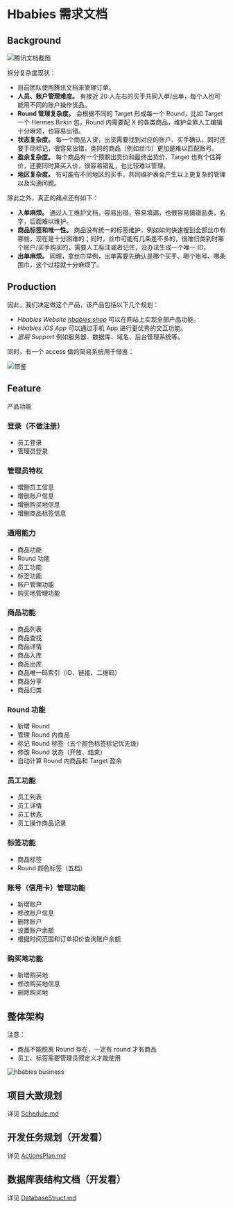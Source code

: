 # Hbabies 需求文档

## Background

![腾讯文档截图](background.jpg)

拆分复杂度现状：
- 目前团队使用腾讯文档来管理订单。
- **人员、账户管理难度。** 有接近 20 人左右的买手共同入单/出单，每个人也可能用不同的账户操作货品。
- **Round 管理复杂度。** 会根据不同的 Target 形成每一个 Round，比如 Target 一个 Hermes Birkin 包，Round 内需要配 X 的各类商品，维护全靠人工编辑十分麻烦，也容易出错。
- **状态复杂度。** 每一个商品入货，出货需要找到对应的账户、买手确认，同时还要手动标记，很容易出错，类同的商品（例如丝巾）更加是难以匹配账号。
- **盈余复杂度。** 每个商品有一个预期出货价和最终出货价，Target 也有个估算价，还要同时算买入价，很容易错乱，也比较难以管理。
- **地区复杂度。** 有可能有不同地区的买手，共同维护表会产生以上更复杂的管理以及沟通问题。

除此之外，真正的痛点还有如下：
- **入单麻烦。** 通过人工维护文档，容易出错，容易填漏，也很容易搞错品类，名字，后面难以维护。
- **商品标签和唯一性。** 商品没有统一的标签维护，例如如何快速搜到全部丝巾有哪些，现在是十分困难的；同时，丝巾可能有几条差不多的，很难归类到时哪个账户/买手购买的，需要人工标注或者记住，没办法生成一个唯一 ID。
- **出单麻烦。** 同理，拿丝巾举例，出单需要先确认是哪个买手、哪个账号、哪条围巾，这个过程就十分麻烦了。

## Production

因此，我们决定做这个产品，该产品包括以下几个规划：
- _Hbabies Website [hbabies.shop](https://hbabies.shop)_ 可以在网站上实现全部产品功能。
- _Hbabies iOS App_ 可以通过手机 App 进行更优秀的交互功能。
- _底层 Support_ 例如服务器、数据库、域名、后台管理系统等。

同时，有一个 access 做的简易系统用于借鉴：

![借鉴](reference.jpg)

## Feature

产品功能

### 登录（不做注册）

- 员工登录
- 管理员登录

### 管理员特权

- 增删员工信息
- 增删账户信息
- 增删购买地信息
- 增删商品标签信息

### 通用能力

- 商品功能
- Round 功能
- 员工功能
- 标签功能
- 账户管理功能
- 购买地管理功能

### 商品功能

- 商品列表
- 商品查找
- 商品详情
- 商品入库
- 商品出库
- 商品唯一码索引（ID、链接、二维码）
- 商品分享
- 商品归类

### Round 功能

- 新增 Round
- 管理 Round 内商品
- 标记 Round 标签（五个颜色标签标记优先级）
- 修改 Round 状态（开放、结束）
- 自动计算 Round 内商品和 Target 盈余

### 员工功能

- 员工列表
- 员工详情
- 员工状态
- 员工操作商品记录

### 标签功能

- 商品标签
- Round 颜色标签（五档）

### 账号（信用卡）管理功能

- 新增账户
- 修改账户信息
- 删除账户
- 设置账户余额
- 根据时间范围和订单扣价查询账户余额

### 购买地功能

- 新增购买地
- 修改购买地信息
- 删除购买地

## 整体架构

注意：
- 商品不能脱离 Round 存在，一定有 round 才有商品
- 员工、标签需要管理员预定义才能使用

![hbabies business](hbabies.png)

## 项目大致规划

详见 [Schedule.md](Schedule.md)

## 开发任务规划（开发看）

详见 [ActionsPlan.md](ActionsPlan.md)

## 数据库表结构文档（开发看）

详见 [DatabaseStruct.md](DatabaseStruct.md)
